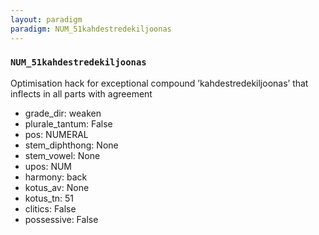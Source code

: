 ```yaml
---
layout: paradigm
paradigm: NUM_51kahdestredekiljoonas
---
```

### ` NUM_51kahdestredekiljoonas `

Optimisation hack for exceptional compound ’kahdestredekiljoonas’ that inflects in all parts with agreement
* grade_dir: weaken
* plurale_tantum: False
* pos: NUMERAL
* stem_diphthong: None
* stem_vowel: None
* upos: NUM
* harmony: back
* kotus_av: None
* kotus_tn: 51
* clitics: False
* possessive: False
